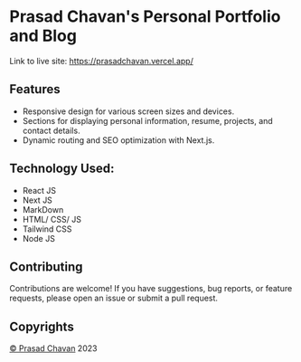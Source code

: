# Prasad Chavan's Personal Portfolio and Blog
Link to live site: https://prasadchavan.vercel.app/


## Features

- Responsive design for various screen sizes and devices.
- Sections for displaying personal information, resume, projects, and contact details.
- Dynamic routing and SEO optimization with Next.js.

## Technology Used:
- React JS
- Next JS
- MarkDown
- HTML/ CSS/ JS
- Tailwind CSS
- Node JS

## Contributing

Contributions are welcome! If you have suggestions, bug reports, or feature requests, please open an issue or submit a pull request.

## Copyrights

[© Prasad Chavan](https://github.com/prasad-chavan1) <a>2023</a>

